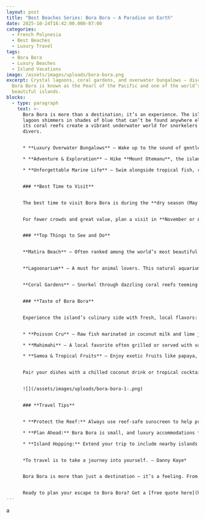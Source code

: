 ```yaml
---
layout: post
title: "Best Beaches Series: Bora Bora – A Paradise on Earth"
date: 2025-10-24T16:42:00.000-07:00
categories:
  - French Polynesia
  - Best Beaches
  - Luxury Travel
tags:
  - Bora Bora
  - Luxury Beaches
  - Island Vacations
image: /assets/images/uploads/bora-bora.png
excerpt: Crystal lagoons, coral gardens, and overwater bungalows — discover why
  Bora Bora is known as the Pearl of the Pacific and one of the world’s most
  beautiful islands.
blocks:
  - type: paragraph
    text: >-
      Bora Bora is more than a destination; it’s an experience. The island’s
      lagoon shimmers in shades of blue that can’t be found anywhere else, while
      its coral reefs create a vibrant underwater world for snorkelers and
      divers.


      * **Luxury Overwater Bungalows** – Wake up to the sound of gentle waves and step directly into the lagoon from your private deck.

      * **Adventure & Exploration** – Hike **Mount Otemanu**, the island’s dormant volcano, for panoramic views that stretch across the Pacific.

      * **Unforgettable Marine Life** – Swim alongside tropical fish, rays, and reef sharks in one of the world’s clearest lagoons.


      ### **Best Time to Visit**


      The best time to visit Bora Bora is during the **dry season (May to October)** when the weather is warm, sunny, and perfect for outdoor adventures. Expect crystal-clear waters ideal for snorkeling, swimming, and lagoon tours.


      For fewer crowds and great value, plan a visit in **November or April**, just before or after the peak season.


      ### **Top Things to See and Do**


      **Matira Beach** – Often ranked among the world’s most beautiful beaches, Matira’s soft white sands and calm, shallow waters make it perfect for sunbathing or paddleboarding.


      **Lagoonarium** – A must for animal lovers. This natural aquarium lets you get close to sharks, stingrays, and colorful fish in a safe, guided setting.


      **Coral Gardens** – Snorkel through dazzling coral reefs teeming with marine life. Bring a waterproof camera — you’ll want to capture every moment.


      ### **Taste of Bora Bora**


      Experience the island’s culinary side with fresh, local flavors:


      * **Poisson Cru** – Raw fish marinated in coconut milk and lime juice, a Polynesian classic.

      * **Mahimahi** – A local favorite often grilled or served with vanilla sauce.

      * **Samoa & Tropical Fruits** – Enjoy exotic fruits like papaya, mango, and passion fruit for a sweet finish to your meal.


      Pair your dishes with a chilled coconut drink or tropical cocktail while watching the sunset — it’s paradise in every sense.


      ![](/assets/images/uploads/bora-bora-1-.png)


      ### **Travel Tips**


      * **Protect the Reef:** Always use reef-safe sunscreen to help preserve Bora Bora’s fragile marine ecosystem.

      * **Plan Ahead:** Bora Bora is small, and luxury accommodations fill up fast — booking early is key.

      * **Island Hopping:** Extend your trip to include nearby islands like **Moorea** or **Tahiti** for a full French Polynesian experience.


      *To travel is to take a journey into yourself. – Danny Kaye*


      Bora Bora is more than just a destination — it’s a feeling. From the moment you arrive, the pace of life slows, the water sparkles brighter, and every sunset feels cinematic. Whether it’s a romantic escape or a once-in-a-lifetime adventure, Bora Bora will remind you that paradise is real.


      Ready to plan your escape to Bora Bora? Get a [free quote here](https://forms.gle/ZBeponc75D1hfRBN7) [](https://voyagebyluna.com/contact)to start designing your dream island getaway.
---
```

a
